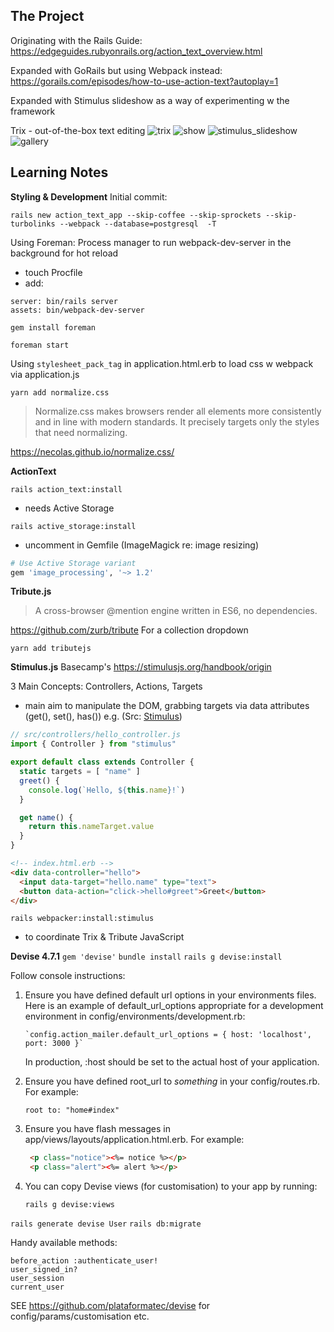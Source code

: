 ## The Project
Originating with the Rails Guide:
https://edgeguides.rubyonrails.org/action_text_overview.html

Expanded with GoRails but using Webpack instead:
https://gorails.com/episodes/how-to-use-action-text?autoplay=1

Expanded with Stimulus slideshow as a way of experimenting w the framework

Trix - out-of-the-box text editing
![trix]('/images/actiontexteditor.jpg')
![show]('./images/show_page.jpg')
![stimulus_slideshow]('stimulus_slideshow.jpg')
![gallery]('images/gallery.jpg')

## Learning Notes

**Styling & Development**
Initial commit:
```
rails new action_text_app --skip-coffee --skip-sprockets --skip-turbolinks --webpack --database=postgresql  -T
```
Using Foreman:
Process manager to run webpack-dev-server in the background for hot reload
- touch Procfile
- add:
```
server: bin/rails server
assets: bin/webpack-dev-server
```

```
gem install foreman
```
```
foreman start
```
Using `stylesheet_pack_tag` in application.html.erb to load css w webpack via application.js

`yarn add normalize.css`
>Normalize.css makes browsers render all elements more consistently and in line with modern standards. It precisely targets only the styles that need normalizing.

https://necolas.github.io/normalize.css/

**ActionText**
```
rails action_text:install
```

- needs Active Storage
```
rails active_storage:install
```
- uncomment in Gemfile (ImageMagick re: image resizing)
```ruby
# Use Active Storage variant
gem 'image_processing', '~> 1.2'

```
**Tribute.js**
>A cross-browser @mention engine written in ES6, no dependencies.

https://github.com/zurb/tribute
For a collection dropdown

```
yarn add tributejs

```
**Stimulus.js**
Basecamp's https://stimulusjs.org/handbook/origin

3 Main Concepts: Controllers, Actions, Targets
- main aim to manipulate the DOM, grabbing targets via data attributes (get(), set(), has())
e.g. (Src: [Stimulus](https://stimulusjs.org/handbook/origin))
```javascript
// src/controllers/hello_controller.js
import { Controller } from "stimulus"

export default class extends Controller {
  static targets = [ "name" ]
  greet() {
    console.log(`Hello, ${this.name}!`)
  }

  get name() {
    return this.nameTarget.value
  }
}
```
```html
<!-- index.html.erb -->
<div data-controller="hello">
  <input data-target="hello.name" type="text">
  <button data-action="click->hello#greet">Greet</button>
</div>
```
```
rails webpacker:install:stimulus
```
- to coordinate Trix & Tribute JavaScript

**Devise 4.7.1**
`gem 'devise'`
`bundle install`
`rails g devise:install`

Follow console instructions:
1. Ensure you have defined default url options in your environments files. Here
     is an example of default_url_options appropriate for a development environment
     in config/environments/development.rb:

       `config.action_mailer.default_url_options = { host: 'localhost', port: 3000 }`

     In production, :host should be set to the actual host of your application.

  2. Ensure you have defined root_url to *something* in your config/routes.rb.
     For example:

       `root to: "home#index"`

  3. Ensure you have flash messages in app/views/layouts/application.html.erb.
     For example:
      ```html
       <p class="notice"><%= notice %></p>
       <p class="alert"><%= alert %></p>
       ```

  4. You can copy Devise views (for customisation) to your app by running:

       `rails g devise:views`

`rails generate devise User`
`rails db:migrate`

Handy available methods:
```
before_action :authenticate_user!
user_signed_in?
user_session
current_user
```
SEE https://github.com/plataformatec/devise for config/params/customisation etc.
